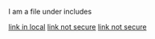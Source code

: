 

I am a file under includes

[link in local](https://azure.microsoft.com/en-us/free/)
[link not secure](http://azure.microsoft.com/free/)
[link not secure](http://azure.microsoft.com/en-us/free/)